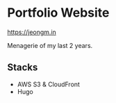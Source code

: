 # Portfolio Website  

https://jeongm.in 

Menagerie of my last 2 years. 

## Stacks
- AWS S3 & CloudFront
- Hugo 
